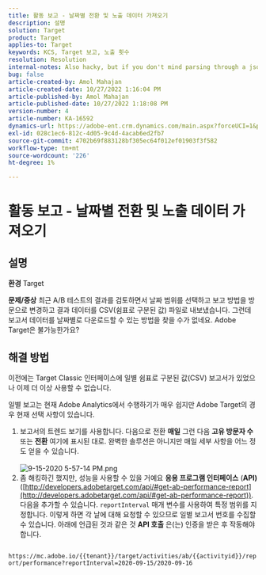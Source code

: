 ```yaml
---
title: 활동 보고 - 날짜별 전환 및 노출 데이터 가져오기
description: 설명
solution: Target
product: Target
applies-to: Target
keywords: KCS, Target 보고, 노출 횟수
resolution: Resolution
internal-notes: Also hacky, but if you don't mind parsing through a json file for the data, the UI makes a request to get that daily data when you load the trend report above you could grab. If you monitor the network calls it should be one with the file name of performance.at.json.
bug: false
article-created-by: Amol Mahajan
article-created-date: 10/27/2022 1:16:04 PM
article-published-by: Amol Mahajan
article-published-date: 10/27/2022 1:18:08 PM
version-number: 4
article-number: KA-16592
dynamics-url: https://adobe-ent.crm.dynamics.com/main.aspx?forceUCI=1&pagetype=entityrecord&etn=knowledgearticle&id=fc74787f-f955-ed11-bba2-6045bd006793
exl-id: 028c1ec6-812c-4d05-9c4d-4acab6ed2fb7
source-git-commit: 4702b69f883128bf305ec64f012ef01903f3f582
workflow-type: tm+mt
source-wordcount: '226'
ht-degree: 1%

---
```


# 활동 보고 - 날짜별 전환 및 노출 데이터 가져오기

## 설명

<b>환경</b>
Target


<b>문제/증상</b>
최근 A/B 테스트의 결과를 검토하면서 날짜 범위를 선택하고 보고 방법을 방문으로 변경하고 결과 데이터를 CSV(쉼표로 구분된 값) 파일로 내보냈습니다. 그런데 보고서 데이터를 날짜별로 다운로드할 수 있는 방법을 찾을 수가 없네요. Adobe Target은 불가능한가요?




## 해결 방법


이전에는 Target Classic 인터페이스에 일별 쉼표로 구분된 값(CSV) 보고서가 있었으나 이제 더 이상 사용할 수 없습니다.

일별 보고는 현재 Adobe Analytics에서 수행하기가 매우 쉽지만 Adobe Target의 경우 현재 선택 사항이 있습니다.

1. 보고서의 트렌드 보기를 사용합니다. 다음으로 전환 <b>매일</b> 그런 다음 <b>고유 방문자 수</b> 또는 <b>전환</b> 여기에 표시된 대로. 완벽한 솔루션은 아니지만 매일 세부 사항을 어느 정도 얻을 수 있습니다.<br>\
   ![9-15-2020 5-57-14 PM.png](https://experienceleaguecommunities.adobe.com/t5/image/serverpage/image-id/26856iB79D1F7E2EB217FD/image-size/medium?v=1.0&amp;amp;px=400)
2. 좀 해킹하긴 했지만, 성능을 사용할 수 있을 거예요 <b>응용 프로그램 인터페이스</b> (<b>API)</b> ([http://developers.adobetarget.com/api/#get-ab-performance-report](http://developers.adobetarget.com/api/#get-ab-performance-report)). 다음을 추가할 수 있습니다. `reportInterval` 매개 변수를 사용하여 특정 범위를 지정합니다. 이렇게 하면 각 날에 대해 요청할 수 있으므로 일별 보고서 번호를 수집할 수 있습니다. 아래에 언급된 것과 같은 것 <b>API 호출</b> 은(는) 인증을 받은 후 작동해야 합니다.


`      https://mc.adobe.io/{{tenant}}/target/activities/ab/{{activityid}}/report/performance?reportInterval=2020-09-15/2020-09-16`
